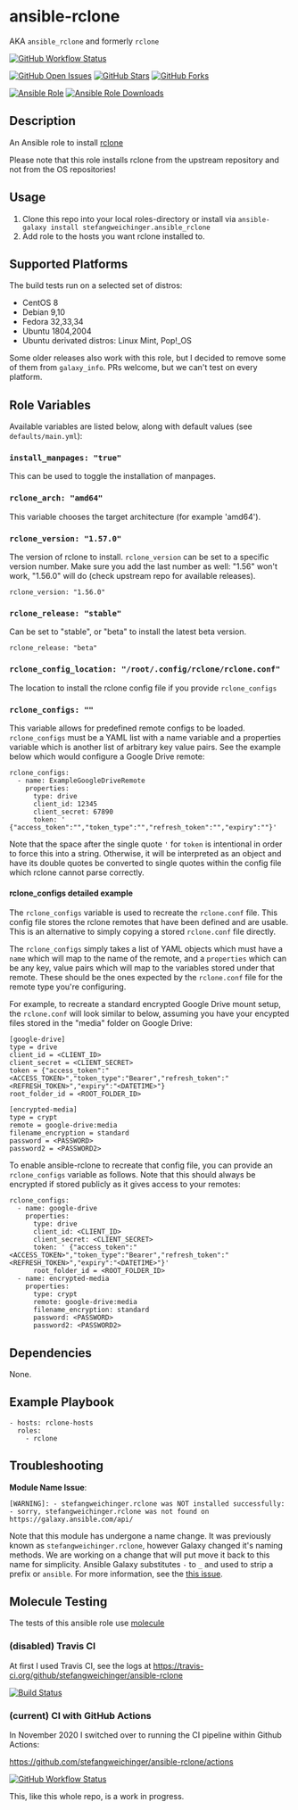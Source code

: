 # ansible-rclone
AKA `ansible_rclone` and formerly `rclone`

[![GitHub Workflow Status](https://img.shields.io/github/workflow/status/stefangweichinger/ansible-rclone/Molecule?label=GitHub%20Workflow%20Molecule)](https://github.com/stefangweichinger/ansible-rclone/actions)

[![GitHub Open Issues](https://img.shields.io/github/issues/stefangweichinger/ansible-rclone.svg)](https://github.com/stefangweichinger/ansible-rclone/issues)
[![GitHub Stars](https://img.shields.io/github/stars/stefangweichinger/ansible-rclone.svg)](https://github.com/stefangweichinger/ansible-rclone)
[![GitHub Forks](https://img.shields.io/github/forks/stefangweichinger/ansible-rclone.svg)](https://github.com/stefangweichinger/ansible-rclone)

[![Ansible Role](https://img.shields.io/ansible/role/46861.svg)](https://galaxy.ansible.com/stefangweichinger/ansible_rclone)
[![Ansible Role Downloads](https://img.shields.io/ansible/role/d/46861.svg)](https://galaxy.ansible.com/stefangweichinger/ansible_rclone)

## Description

An Ansible role to install [rclone](https://github.com/ncw/rclone)

Please note that this role installs rclone from the upstream repository and not from the OS repositories!

## Usage

1. Clone this repo into your local roles-directory or install via `ansible-galaxy install stefangweichinger.ansible_rclone`
2. Add role to the hosts you want rclone installed to.

## Supported Platforms

The build tests run on a selected set of distros:

* CentOS 8
* Debian 9,10
* Fedora 32,33,34
* Ubuntu 1804,2004
* Ubuntu derivated distros: Linux Mint, Pop!\_OS

Some older releases also work with this role, but I decided to remove some of them from `galaxy_info`.
PRs welcome, but we can't test on every platform.

## Role Variables

Available variables are listed below, along with default values (see `defaults/main.yml`):

### `install_manpages: "true"`

This can be used to toggle the installation of manpages.

### `rclone_arch: "amd64"`

This variable chooses the target architecture (for example 'amd64').

### `rclone_version: "1.57.0"`

The version of rclone to install. `rclone_version` can be set to a specific version number.
Make sure you add the last number as well: "1.56" won't work, "1.56.0" will do (check upstream repo for available releases).

    rclone_version: "1.56.0"

### `rclone_release: "stable"`

Can be set to "stable", or "beta" to install the latest beta version.

    rclone_release: "beta"

### `rclone_config_location: "/root/.config/rclone/rclone.conf"`

The location to install the rclone config file if you provide `rclone_configs`

### `rclone_configs: ""`

This variable allows for predefined remote configs to be loaded. `rclone_configs` must be a YAML list with a name variable and a properties variable which is another list of arbitrary key value pairs. See the example below which would configure a Google Drive remote:

```
rclone_configs:
  - name: ExampleGoogleDriveRemote
    properties:
      type: drive
      client_id: 12345
      client_secret: 67890
      token: ' {"access_token":"","token_type":"","refresh_token":"","expiry":""}'
```

Note that the space after the single quote `'` for `token` is intentional in order to force this into a string. Otherwise, it will be interpreted as an object and have its double quotes be converted to single quotes within the config file which rclone cannot parse correctly.

#### rclone_configs detailed example

The `rclone_configs` variable is used to recreate the `rclone.conf` file. This config file stores the rclone remotes that have been defined and are usable. This is an alternative to simply copying a stored `rclone.conf` file directly.

The `rclone_configs` simply takes a list of YAML objects which must have a `name` which will map to the name of the remote, and a `properties` which can be any key, value pairs which will map to the variables stored under that remote. These should be the ones expected by the `rclone.conf` file for the remote type you're configuring.

For example, to recreate a standard encrypted Google Drive mount setup, the `rclone.conf` will look similar to below, assuming you have your encypted files stored in the "media" folder on Google Drive:

```
[google-drive]
type = drive
client_id = <CLIENT_ID>
client_secret = <CLIENT_SECRET>
token = {"access_token":"<ACCESS_TOKEN>","token_type":"Bearer","refresh_token":"<REFRESH_TOKEN>","expiry":"<DATETIME>"}
root_folder_id = <ROOT_FOLDER_ID>

[encrypted-media]
type = crypt
remote = google-drive:media
filename_encryption = standard
password = <PASSWORD>
password2 = <PASSWORD2>
```

To enable ansible-rclone to recreate that config file, you can provide an `rclone_configs` variable as follows.
Note that this should always be encrypted if stored publicly as it gives access to your remotes:

```
rclone_configs:
  - name: google-drive
    properties:
      type: drive
      client_id: <CLIENT_ID>
      client_secret: <CLIENT_SECRET>
      token: ' {"access_token":"<ACCESS_TOKEN>","token_type":"Bearer","refresh_token":"<REFRESH_TOKEN>","expiry":"<DATETIME>"}'
      root_folder_id = <ROOT_FOLDER_ID>
  - name: encrypted-media
    properties:
      type: crypt
      remote: google-drive:media
      filename_encryption: standard
      password: <PASSWORD>
      password2: <PASSWORD2>

```

## Dependencies

None.

## Example Playbook

    - hosts: rclone-hosts
      roles:
        - rclone

## Troubleshooting

**Module Name Issue**:
```
[WARNING]: - stefangweichinger.rclone was NOT installed successfully: - sorry, stefangweichinger.rclone was not found on https://galaxy.ansible.com/api/
```

Note that this module has undergone a name change. It was previously known as `stefangweichinger.rclone`, however Galaxy changed it's naming methods. We are working on a change that will put move it back to this name for simplicity. Ansible Galaxy substitutes `-` to `_` and used to strip a prefix or `ansible`. For more information, see the [this issue](https://github.com/stefangweichinger/ansible-rclone/issues/48).

## Molecule Testing

The tests of this ansible role use [molecule](https://molecule.readthedocs.io/en/latest/index.html)

### (disabled) Travis CI

At first I used Travis CI, see the logs at https://travis-ci.org/github/stefangweichinger/ansible-rclone

[![Build Status](https://travis-ci.org/stefangweichinger/ansible-rclone.svg?branch=master)](https://travis-ci.org/stefangweichinger/ansible-rclone)

### (current) CI with GitHub Actions

In November 2020 I switched over to running the CI pipeline within Github Actions:

https://github.com/stefangweichinger/ansible-rclone/actions

[![GitHub Workflow Status](https://img.shields.io/github/workflow/status/stefangweichinger/ansible-rclone/Molecule?label=GitHub%20Workflow%20Molecule)](https://github.com/stefangweichinger/ansible-rclone/actions)

This, like this whole repo, is a work in progress.
